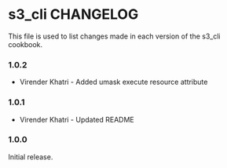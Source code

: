 # s3_cli CHANGELOG

This file is used to list changes made in each version of the s3_cli cookbook.

### 1.0.2

- Virender Khatri - Added umask execute resource attribute

### 1.0.1

- Virender Khatri - Updated README


### 1.0.0

Initial release.
